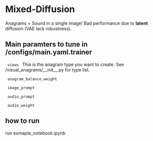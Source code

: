 # Mixed-Diffusion

Anagrams + Sound in a single image!
Bad performance due to **latent** diffusion (VAE lack robustness).

## Main paramters to tune in /configs/main.yaml.trainer

<code> views </code> This is the anagram type you want to create. See /visual_anagrams/\_\_init\_\_.py for type list.

<code> anagram_balance_weight </code>

<code> image_prompt </code>

<code> audio_prompt </code>

<code> audio_weight </code>

## how to run

run exmaple_notebook.ipynb

